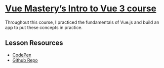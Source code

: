 # [Vue Mastery’s Intro to Vue 3 course](https://www.vuemastery.com/courses/intro-to-vue-3/intro-to-vue3)
Throughout this course, I practiced the fundamentals of Vue.js and build an app to put these concepts in practice.

## Lesson Resources
- [CodePen](https://codepen.io/VueMastery/projects/public?cursor=ZD0xJm89MCZwPTEmdj01MTcwODI=)
- [Github Repo](https://github.com/Code-Pop/Intro-to-Vue-3)
